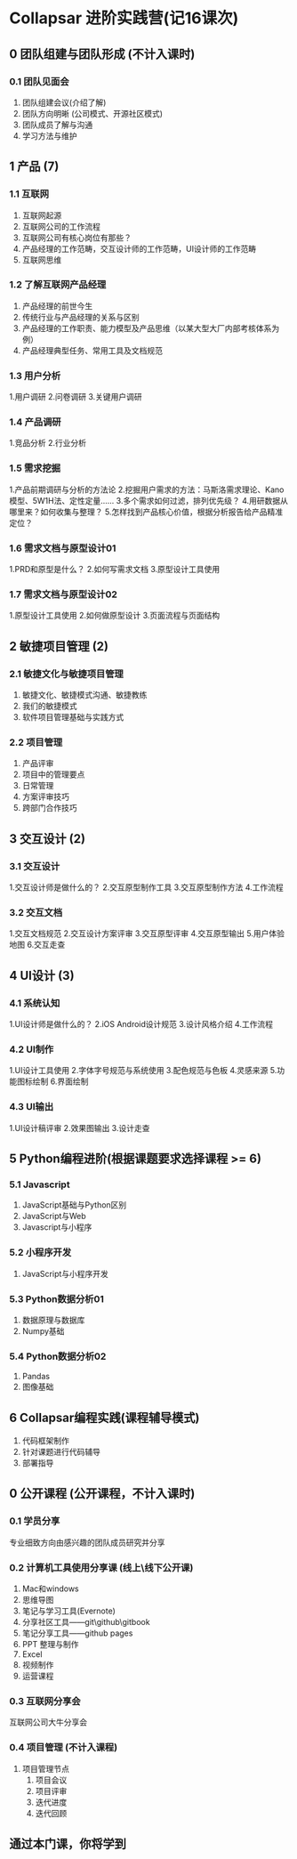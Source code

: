 # Collapsar 进阶实践营(记16课次)

## 0 团队组建与团队形成 (不计入课时)

### 0.1 团队见面会

1. 团队组建会议(介绍了解)
2. 团队方向明晰 (公司模式、开源社区模式)
3. 团队成员了解与沟通
4. 学习方法与维护

## 1 产品 (7)

### 1.1 互联网
1. 互联网起源
2. 互联网公司的工作流程
3. 互联网公司有核心岗位有那些？
4. 产品经理的工作范畴，交互设计师的工作范畴，UI设计师的工作范畴
5. 互联网思维

### 1.2 了解互联网产品经理 
1. 产品经理的前世今生
2. 传统行业与产品经理的关系与区别
3. 产品经理的工作职责、能力模型及产品思维（以某大型大厂内部考核体系为例）
4. 产品经理典型任务、常用工具及文档规范

### 1.3 用户分析 
1.用户调研
2.问卷调研
3.关键用户调研

### 1.4 产品调研 
1.竞品分析
2.行业分析

### 1.5 需求挖掘 
1.产品前期调研与分析的方法论
2.挖掘用户需求的方法：马斯洛需求理论、Kano模型、5W1H法、定性定量……
3.多个需求如何过滤，排列优先级？
4.用研数据从哪里来？如何收集与整理？
5.怎样找到产品核心价值，根据分析报告给产品精准定位？

### 1.6 需求文档与原型设计01
1.PRD和原型是什么？
2.如何写需求文档
3.原型设计工具使用

### 1.7 需求文档与原型设计02
1.原型设计工具使用
2.如何做原型设计
3.页面流程与页面结构

## 2 敏捷项目管理 (2)

### 2.1 敏捷文化与敏捷项目管理
1. 敏捷文化、敏捷模式沟通、敏捷教练
2. 我们的敏捷模式
3. 软件项目管理基础与实践方式

### 2.2 项目管理
1. 产品评审
2. 项目中的管理要点
3. 日常管理
4. 方案评审技巧
5. 跨部门合作技巧

## 3 交互设计 (2)
### 3.1 交互设计
1.交互设计师是做什么的？
2.交互原型制作工具
3.交互原型制作方法
4.工作流程

### 3.2 交互文档
1.交互文档规范
2.交互设计方案评审
3.交互原型评审
4.交互原型输出
5.用户体验地图
6.交互走查

## 4 UI设计 (3)
### 4.1 系统认知 
1.UI设计师是做什么的？
2.iOS Android设计规范
3.设计风格介绍
4.工作流程

### 4.2 UI制作
1.UI设计工具使用
2.字体字号规范与系统使用
3.配色规范与色板
4.灵感来源
5.功能图标绘制
6.界面绘制

### 4.3 UI输出
1.UI设计稿评审
2.效果图输出
3.设计走查

## 5 Python编程进阶(根据课题要求选择课程 >= 6)

### 5.1 Javascript
1. JavaScript基础与Python区别
2. JavaScript与Web
3. Javascript与小程序

### 5.2 小程序开发
1. JavaScript与小程序开发

### 5.3 Python数据分析01
1. 数据原理与数据库
2. Numpy基础

### 5.4 Python数据分析02
1. Pandas
2. 图像基础

## 6 Collapsar编程实践(课程辅导模式)
1. 代码框架制作
2. 针对课题进行代码辅导
3. 部署指导

## 0 公开课程 (公开课程，不计入课时)

### 0.1 学员分享
专业细致方向由感兴趣的团队成员研究并分享

### 0.2 计算机工具使用分享课 (线上\线下公开课)
1. Mac和windows
2. 思维导图
3. 笔记与学习工具(Evernote)
4. 分享社区工具——git\github\gitbook
5. 笔记分享工具——github pages
6. PPT 整理与制作
7. Excel 
8. 视频制作
9. 运营课程

### 0.3 互联网分享会
互联网公司大牛分享会

### 0.4 项目管理 (不计入课程)
1. 项目管理节点 
    1. 项目会议
    2. 项目评审
    3. 迭代进度
    4. 迭代回顾

## 通过本门课，你将学到


